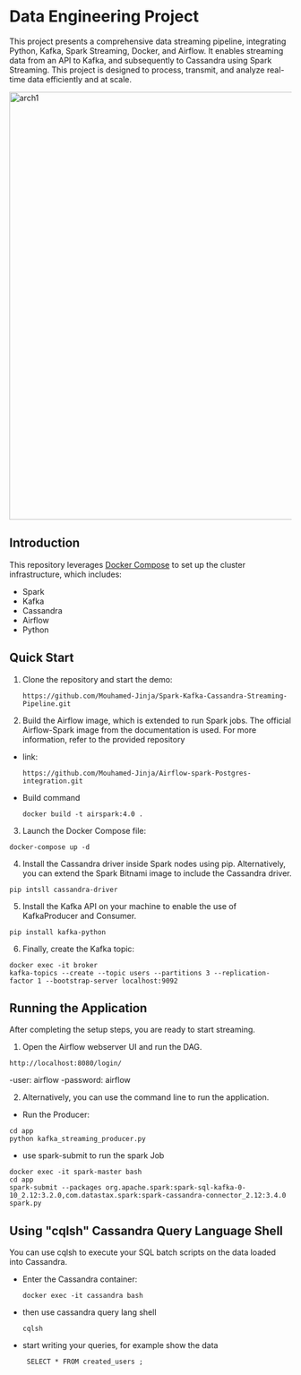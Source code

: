 # Data Engineering Project

This project presents a comprehensive data streaming pipeline, integrating Python, Kafka, Spark Streaming, Docker, and Airflow. It enables streaming data from an API to Kafka, and subsequently to Cassandra using Spark Streaming. This project is designed to process, transmit, and analyze real-time data efficiently and at scale.

<img width="764" alt="arch1" src="https://github.com/Mouhamed-Jinja/Spark-Kafka-Cassandra-Streaming-Pipeline/assets/132110499/16c04b30-1112-4245-acee-3084d0a734f1">

## Introduction
This repository leverages [Docker Compose](https://docs.docker.com/compose/) to set up the cluster infrastructure, which includes:

- Spark
- Kafka
- Cassandra
- Airflow
- Python

## Quick Start

1. Clone the repository and start the demo:
    ```
    https://github.com/Mouhamed-Jinja/Spark-Kafka-Cassandra-Streaming-Pipeline.git
    ```

2. Build the Airflow image, which is extended to run Spark jobs. The official Airflow-Spark image from the documentation is used. For more information, refer to the provided repository
- link:
  ```
  https://github.com/Mouhamed-Jinja/Airflow-spark-Postgres-integration.git
  ```
- Build command
  ```
  docker build -t airspark:4.0 .
  ```
3. Launch the Docker Compose file:
  ```
  docker-compose up -d
  ```

4. Install the Cassandra driver inside Spark nodes using pip. Alternatively, you can extend the Spark Bitnami image to include the Cassandra driver.
  ```
  pip intsll cassandra-driver
  ```

5. Install the Kafka API on your machine to enable the use of KafkaProducer and Consumer.
  ```
  pip install kafka-python
  ```
6. Finally, create the Kafka topic:
  ```
  docker exec -it broker
  kafka-topics --create --topic users --partitions 3 --replication-factor 1 --bootstrap-server localhost:9092
  ```

## Running the Application
After completing the setup steps, you are ready to start streaming.

1. Open the Airflow webserver UI and run the DAG.
  ```
  http://localhost:8080/login/
  ```
  -user: airflow
  -password: airflow

2. Alternatively, you can use the command line to run the application.
  - Run the Producer:
  ```
  cd app
  python kafka_streaming_producer.py
  ```
  - use spark-submit to run the spark Job
  ```
  docker exec -it spark-master bash
  cd app
  spark-submit --packages org.apache.spark:spark-sql-kafka-0-10_2.12:3.2.0,com.datastax.spark:spark-cassandra-connector_2.12:3.4.0 spark.py
  ```

## Using "cqlsh" Cassandra Query Language Shell
You can use cqlsh to execute your SQL batch scripts on the data loaded into Cassandra.

- Enter the Cassandra container:
   ```
   docker exec -it cassandra bash
   ```
 - then use cassandra query lang shell
   ```
   cqlsh
   ```
 - start writing your queries, for example show the data
   ```
    SELECT * FROM created_users ; 
   ```
